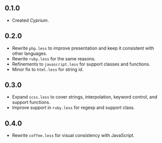 ## 0.1.0
- Created *Cyprium*.

## 0.2.0
- Rewrite `php.less` to improve presentation and keep it consistent with other languages.
- Rewrite `ruby.less` for the same reasons.
- Refinements to `javascript.less` for support classes and functions.
- Minor fix to `html.less` for string id.

## 0.3.0
- Expand `scss.less` to cover strings, interpolation, keyword control, and support functions.
- Improve support in `ruby.less` for regexp and support class.

## 0.4.0
- Rewrite `coffee.less` for visual consistency with JavaScript.
